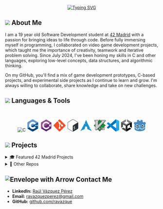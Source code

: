 
<p align="center">
   <a href=""><img src="https://readme-typing-svg.demolab.com?    font=Fira+Code&size=35&duration=4500&pause=2500&color=57FFF3&center=true&vCenter=true&repeat=false&width=600&height=100&lines=Hi+there%2C+I'm+Ra%C3%BAl!+%F0%9F%90%A7" alt="Typing SVG" /></a>
</p>

## <img src="https://github.com/Anmol-Baranwal/Cool-GIFs-For-GitHub/assets/74038190/2c0eef4b-7b75-42bd-9722-4bea97a2d532" width="30"><b>  About Me</b>

I am a 19 year old Software Development student at [42 Madrid](https://www.42madrid.com/) with a passion for bringing ideas to life through code. Before fully immersing myself in programming, I collaborated on video game development projects, which taught me the importance of creativity, teamwork and iterative problem solving. Since July 2024, I've been honing my skills in C and other languages, exploring low-level concepts, data structures, and algorithmic thinking.

On my GitHub, you'll find a mix of game development prototypes, C-based projects, and experimental side projects as I continue to learn and grow. I'm always willing to collaborate, share knowledge and take on new challenges.

## <img src="https://media2.giphy.com/media/QssGEmpkyEOhBCb7e1/giphy.gif?cid=ecf05e47a0n3gi1bfqntqmob8g9aid1oyj2wr3ds3mg700bl&rid=giphy.gif" width ="25"><b> Languages & Tools</b>
<br> 

<p align="center">
  <img src="https://icon.icepanel.io/Technology/svg/C.svg" title="C" alt="C" width="40" height="40"/>
  <img src="https://raw.githubusercontent.com/devicons/devicon/master/icons/cplusplus/cplusplus-original.svg" title="C++" alt="C++" width="40" height="40"/>
  <img src="https://raw.githubusercontent.com/devicons/devicon/master/icons/csharp/csharp-original.svg" title="C#" alt="C#" width="40" height="40"/>
  <img src="https://raw.githubusercontent.com/devicons/devicon/master/icons/git/git-original.svg" title="Git" alt="Git" width="40" height="40"/>
  <img src="https://raw.githubusercontent.com/devicons/devicon/master/icons/bash/bash-original.svg" title="Bash" alt="Bash" width="40" height="40"/>
  <img src="https://raw.githubusercontent.com/devicons/devicon/master/icons/archlinux/archlinux-original.svg" title="Arch Linux" alt="Arch Linux" width="40" height="40"/>
  <img src="https://raw.githubusercontent.com/devicons/devicon/master/icons/vim/vim-original.svg" title="Vim" alt="Vim" width="40" height="40"/>
  <img src="https://raw.githubusercontent.com/devicons/devicon/master/icons/vscode/vscode-original.svg" title="VS Code" alt="VS Code" width="40" height="40"/>
  <img src="https://raw.githubusercontent.com/devicons/devicon/master/icons/unity/unity-original.svg" title="Unity" alt="Unity" width="40" height="40"/>
  <img src="https://raw.githubusercontent.com/devicons/devicon/master/icons/godot/godot-original.svg" title="Godot" alt="Godot" width="40" height="40"/>
</p>

## <img src="https://media.giphy.com/media/iY8CRBdQXODJSCERIr/giphy.gif" width="35"><b> Projects </b>

<details>
  <summary>🎓 Featured 42 Madrid Projects</summary>

  - 🔗 - Milestone 0️⃣  | [libft](https://github.com/ravazque/libft) – My own C library of useful functions.

  - 🔗 - Milestone 1️⃣  | [get_next_line](https://github.com/ravazque/get_next_line) – Read lines from file descriptors using static variables.

  - 🔗 - Milestone 1️⃣  | [ft_printf](https://github.com/ravazque/ft_printf) - Custom implementation of `printf`.

  - 🔗 - Milestone 2️⃣  | [push_swap](https://github.com/ravazque/push_swap) – Sorting algorithm.

  - 🔗 - Milestone 2️⃣  | [fract-ol](https://github.com/ravazque/fract-ol) – Simple fractal explorer with the use of a graphic library.

  - 🔗 - Milestone 2️⃣  | [pipex](https://github.com/ravazque/pipex) – Learning pipes, forks and redirections.

  - 🔗 - Milestone 3️⃣  | [philosophers](https://github.com/ravazque/philosophers) – Use and operation of threads in C.

  - 🔗 - Milestone 3️⃣  | [minishell](https://github.com/ravazque/minishell) – A "simpler" version of a shell. **✦**

</details>

<details>
  <summary>🚀 Other Repos</summary>

  - [ravazque](https://github.com/ravazque/ravazque) – This is my README!

  - *More personal and full-stack projects… coming soon!*

</details>


## <img src="https://raw.githubusercontent.com/Tarikul-Islam-Anik/Animated-Fluent-Emojis/master/Emojis/Objects/Envelope%20with%20Arrow.png" alt="Envelope with Arrow" width="27" height="27" /><b> Contact Me</b>

- **LinkedIn:** [Raúl Vázquez Pérez](https://www.linkedin.com/in/ra%C3%BAl-v%C3%A1zquez-p%C3%A9rez-1a9b89382/)
- **Email:** ravazquezperez@gmail.com
- **GitHub:** [github.com/ravazque](https://github.com/ravazque)

